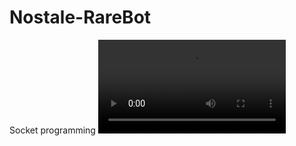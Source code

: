 # Nostale-RareBot
Socket programming
![Alt text](https://github.com/hamdihunturk/Nostale-RareBot/blob/main/example.mp4)


